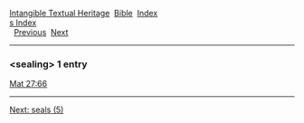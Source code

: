 [Intangible Textual Heritage](../../index)  [Bible](../index) 
[Index](index)   
[s Index](_s_)  
  [Previous](c09902)  [Next](c09904) 

------------------------------------------------------------------------

### &lt;sealing&gt; 1 entry

[Mat 27:66](../kjv/mat027.htm#066)  

------------------------------------------------------------------------

[Next: seals (5)](c09904)

